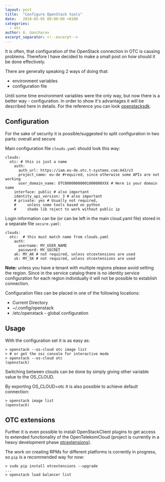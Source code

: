 ```yaml
---
layout: post
title:  "Configure OpenStack tools"
date:   2018-05-05 00:00:00 +0100
categories:
  - otc
author: A. Goncharov
excerpt_separator: <!--excerpt-->
---
```


It is often, that configuration of the OpenStack connection in OTC is causing problems.
Therefore I have decided to make a small post on how should it be done effectively.

There are generally speaking 2 ways of doing that:
<!--excerpt-->
- environment variables
- configuration file

Until some time environment variables were the only way, but now there is a better way - configuration.
In order to show it's advantages it will be described here in details. For the reference you can look  [openstacksdk](https://docs.openstack.org/openstacksdk/latest/user/config/configuration.html).

## Configuration

For the sake of security it is possible/suggested to split configuration in two parts: overall and secure

Main configuration file `clouds.yaml` should look this way:
```
clouds:
  otc: # this is just a name
    auth:
      auth_url: https://iam.eu-de.otc.t-systems.com:443/v3
      project_name: eu-de #required, since otherwise some APIs are not working
      user_domain_name: OTC00000000001000000XXX # Here is your domain name
    interface: public # also important
    identity_api_version: 3 # also important
    # private: yes # Usually not required,
    #     unless some tools based on python
    #     shade lib reject to work without public ip
```

Login information can be (or can be left in the main cloud.yaml file) stored in a separate file `secure.yaml`:
```
clouds:
  otc:  # this must match name from clouds.yaml
    auth:
      username: MY_USER_NAME
      password: MY_SECRET
    ak: MY_AK # not required, unless otcextensions are used
    sk: MY_SK # not required, unless otcextensions are used
```

**Note:** unless you have a tenant with multiple regions please avoid setting the region.
Since in the service catalog there is no identity service configuration for each region individually it will not be possible to establish connection.

Configuration files can be placed in one of the following locations:
* Current Directory
* ~/.config/openstack
* /etc/openstack - global configuration

## Usage

With the configuration set it is as easy as:
```
> openstack --os-cloud otc image list
> # or get the osc console for interactive mode
> openstack --os-cloud otc
(openstack)
```

Switching between clouds can be done by simply giving other variable value to the OS_CLOUD.

By exporting OS_CLOUD=otc it is also possible to achieve default connection:
```
> openstack image list
(openstack)
```

## OTC extensions

Further it is even possible to install OpenStackClient plugins to get access to extended functionality of the OpenTelekomCloud (project is currently in a heavy development phase [otcextensions](http://python-otcextensions.readthedocs.io/en/latest/)).

The work on creating RPMs for different platforms is corrently in progress, so `pip` is a recommended way for now:

```
> sudo pip install otcextensions --upgrade
...
> openstack load balancer list
```
